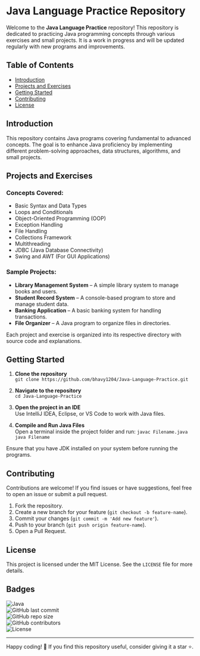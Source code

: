 # Java Language Practice Repository

Welcome to the **Java Language Practice** repository! This repository is dedicated to practicing Java programming concepts through various exercises and small projects. It is a work in progress and will be updated regularly with new programs and improvements.

## Table of Contents

- [Introduction](#introduction)
- [Projects and Exercises](#projects-and-exercises)
- [Getting Started](#getting-started)
- [Contributing](#contributing)
- [License](#license)

## Introduction

This repository contains Java programs covering fundamental to advanced concepts. The goal is to enhance Java proficiency by implementing different problem-solving approaches, data structures, algorithms, and small projects.

## Projects and Exercises

### Concepts Covered:
- Basic Syntax and Data Types
- Loops and Conditionals
- Object-Oriented Programming (OOP)
- Exception Handling
- File Handling
- Collections Framework
- Multithreading
- JDBC (Java Database Connectivity)
- Swing and AWT (For GUI Applications)

### Sample Projects:
- **Library Management System** – A simple library system to manage books and users.
- **Student Record System** – A console-based program to store and manage student data.
- **Banking Application** – A basic banking system for handling transactions.
- **File Organizer** – A Java program to organize files in directories.

Each project and exercise is organized into its respective directory with source code and explanations.

## Getting Started

1. **Clone the repository**  
   `git clone https://github.com/bhavy1204/Java-Language-Practice.git`

2. **Navigate to the repository**  
   `cd Java-Language-Practice`

3. **Open the project in an IDE**  
   Use IntelliJ IDEA, Eclipse, or VS Code to work with Java files.

4. **Compile and Run Java Files**  
   Open a terminal inside the project folder and run:
   `javac Filename.java`  
   `java Filename`

Ensure that you have JDK installed on your system before running the programs.

## Contributing

Contributions are welcome! If you find issues or have suggestions, feel free to open an issue or submit a pull request.

1. Fork the repository.
2. Create a new branch for your feature (`git checkout -b feature-name`).
3. Commit your changes (`git commit -m 'Add new feature'`).
4. Push to your branch (`git push origin feature-name`).
5. Open a Pull Request.

## License

This project is licensed under the MIT License. See the `LICENSE` file for more details.

## Badges

![Java](https://img.shields.io/badge/Java-ED8B00?style=for-the-badge&logo=java&logoColor=white)  
![GitHub last commit](https://img.shields.io/github/last-commit/bhavy1204/Java-Language-Practice?style=for-the-badge)  
![GitHub repo size](https://img.shields.io/github/repo-size/bhavy1204/Java-Language-Practice?style=for-the-badge)  
![GitHub contributors](https://img.shields.io/github/contributors/bhavy1204/Java-Language-Practice?style=for-the-badge)  
![License](https://img.shields.io/github/license/bhavy1204/Java-Language-Practice?style=for-the-badge)  

---

Happy coding! 🚀 If you find this repository useful, consider giving it a star ⭐.